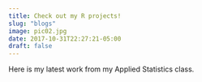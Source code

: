 ```yaml
---
title: Check out my R projects!
slug: "blogs"
image: pic02.jpg
date: 2017-10-31T22:27:21-05:00
draft: false
---
```


Here is my latest work from my Applied Statistics class.